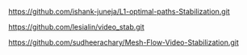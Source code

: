 https://github.com/ishank-juneja/L1-optimal-paths-Stabilization.git

https://github.com/lesialin/video_stab.git

https://github.com/sudheerachary/Mesh-Flow-Video-Stabilization.git
